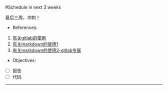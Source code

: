 #Schedule in next 3 weeks

最后三周，冲刺！

+ References:
1. [有关gitlab的使用](https://blog.cnbluebox.com/blog/2014/04/15/gitlabde-shi-yong/)
2. [有关markdown的使用1](http://www.cnblogs.com/rossoneri/p/4446440.html)
3. [有关markdown的使用2-gitlab专属](https://docs.gitlab.com/ce/user/markdown.html#newlines)

+ Objectives:
- [ ] 报告
- [ ] 代码

***
